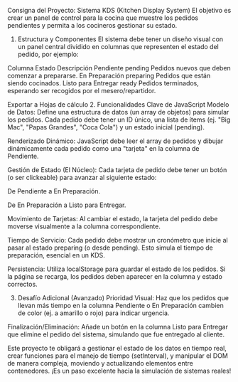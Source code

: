 Consigna del Proyecto: Sistema KDS (Kitchen Display System) 
El objetivo es crear un panel de control para la cocina que muestre los pedidos pendientes y permita a los cocineros gestionar su estado.

1. Estructura y Componentes
El sistema debe tener un diseño visual con un panel central dividido en columnas que representen el estado del pedido, por ejemplo:

Columna	Estado	Descripción
Pendiente	pending	Pedidos nuevos que deben comenzar a prepararse.
En Preparación	preparing	Pedidos que están siendo cocinados.
Listo para Entregar	ready	Pedidos terminados, esperando ser recogidos por el mesero/repartidor.

Exportar a Hojas de cálculo
2. Funcionalidades Clave de JavaScript
Modelo de Datos: Define una estructura de datos (un array de objetos) para simular los pedidos. Cada pedido debe tener un ID único, una lista de ítems (ej. "Big Mac", "Papas Grandes", "Coca Cola") y un estado inicial (pending).

Renderizado Dinámico: JavaScript debe leer el array de pedidos y dibujar dinámicamente cada pedido como una "tarjeta" en la columna de Pendiente.

Gestión de Estado (El Núcleo): Cada tarjeta de pedido debe tener un botón (o ser clickeable) para avanzar al siguiente estado:

De Pendiente a En Preparación.

De En Preparación a Listo para Entregar.

Movimiento de Tarjetas: Al cambiar el estado, la tarjeta del pedido debe moverse visualmente a la columna correspondiente.

Tiempo de Servicio: Cada pedido debe mostrar un cronómetro que inicie al pasar al estado preparing (o desde pending). Esto simula el tiempo de preparación, esencial en un KDS.

Persistencia: Utiliza localStorage para guardar el estado de los pedidos. Si la página se recarga, los pedidos deben aparecer en la columna y estado correctos.

3. Desafío Adicional (Avanzado)
Prioridad Visual: Haz que los pedidos que llevan más tiempo en la columna Pendiente o En Preparación cambien de color (ej. a amarillo o rojo) para indicar urgencia.

Finalización/Eliminación: Añade un botón en la columna Listo para Entregar que elimine el pedido del sistema, simulando que fue entregado al cliente.

Este proyecto te obligará a gestionar el estado de los datos en tiempo real, crear funciones para el manejo de tiempo (setInterval), y manipular el DOM de manera compleja, moviendo y actualizando elementos entre contenedores. ¡Es un paso excelente hacia la simulación de sistemas reales!